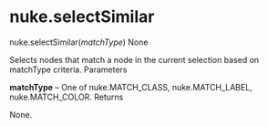 # nuke.selectSimilar
nuke.selectSimilar(_matchType_)  None

Selects nodes that match a node in the current selection based on matchType criteria.
Parameters

**matchType** – One of nuke.MATCH_CLASS, nuke.MATCH_LABEL, nuke.MATCH_COLOR.
Returns

None.